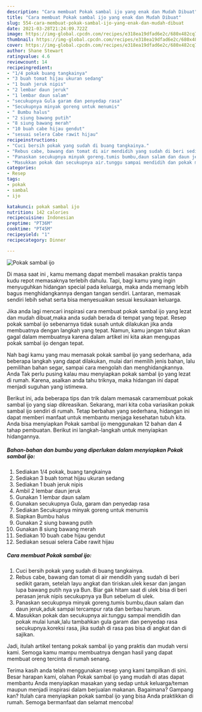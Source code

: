 ```yaml
---
description: "Cara membuat Pokak sambal ijo yang enak dan Mudah Dibuat"
title: "Cara membuat Pokak sambal ijo yang enak dan Mudah Dibuat"
slug: 554-cara-membuat-pokak-sambal-ijo-yang-enak-dan-mudah-dibuat
date: 2021-03-28T21:24:09.722Z
image: https://img-global.cpcdn.com/recipes/e318ea19dfad6e2c/680x482cq70/pokak-sambal-ijo-foto-resep-utama.jpg
thumbnail: https://img-global.cpcdn.com/recipes/e318ea19dfad6e2c/680x482cq70/pokak-sambal-ijo-foto-resep-utama.jpg
cover: https://img-global.cpcdn.com/recipes/e318ea19dfad6e2c/680x482cq70/pokak-sambal-ijo-foto-resep-utama.jpg
author: Shane Stewart
ratingvalue: 4.6
reviewcount: 14
recipeingredient:
- "1/4 pokak buang tangkainya"
- "3 buah tomat hijau ukuran sedang"
- "1 buah jeruk nipis"
- "2 lembar daun jeruk"
- "1 lembar daun salam"
- "secukupnya Gula garam dan penyedap rasa"
- "Secukupnya minyak goreng untuk menumis"
- " Bumbu halus"
- "2 siung bawang putih"
- "8 siung bawang merah"
- "10 buah cabe hijau gendut"
- "sesuai selera Cabe rawit hijau"
recipeinstructions:
- "Cuci bersih pokak yang sudah di buang tangkainya."
- "Rebus cabe, bawang dan tomat di air mendidih yang sudah di beri sedikit garam, setelah layu angkat dan tiriskan.ulek kesar dan jangan lupa bawang putih nya ya Bun. Biar gak hitam saat di ulek bisa di beri perasan jeruk nipis secukupnya ya Bun sebelum di ulek."
- "Panaskan secukupnya minyak goreng.tumis bumbu,daun salam dan daun jeruk,aduk sampai tercampur rata dan berbau harum."
- "Masukkan pokak dan secukupnya air.tunggu sampai mendidih dan pokak mulai lunak,lalu tambahkan gula garam dan penyedap rasa secukupnya.koreksi rasa, jika sudah di rasa pas bisa di angkat dan di sajikan."
categories:
- Resep
tags:
- pokak
- sambal
- ijo

katakunci: pokak sambal ijo 
nutrition: 142 calories
recipecuisine: Indonesian
preptime: "PT36M"
cooktime: "PT45M"
recipeyield: "1"
recipecategory: Dinner

---
```



![Pokak sambal ijo](https://img-global.cpcdn.com/recipes/e318ea19dfad6e2c/680x482cq70/pokak-sambal-ijo-foto-resep-utama.jpg)

Di masa  saat ini , kamu memang dapat membeli masakan praktis tanpa kudu repot memasaknya terlebih dahulu. Tapi, bagi kamu yang ingin menyuguhkan hidangan special pada keluarga, maka anda memang lebih bagus menghidangkannya dengan tangan sendiri. Lantaran, memasak sendiri lebih sehat serta bisa menyesuaikan sesuai kesukaan keluarga.

Jika anda lagi mencari inspirasi cara membuat pokak sambal ijo yang lezat dan mudah dibuat,maka anda sudah berada di tempat yang tepat. Resep pokak sambal ijo  sebenarnya tidak susah untuk dilakukan jika anda membuatnya dengan langkah yang tepat. Namun, kamu jangan takut akan gagal dalam membuatnya 
karena dalam artikel ini kita akan mengupas pokak sambal ijo dengan tepat.  



Nah bagi kamu yang mau memasak pokak sambal ijo yang sederhana, ada beberapa langkah yang dapat dilakukan, mulai dari memilih jenis bahan, lalu pemilihan bahan segar, sampai cara mengolah dan menghidangkannya. Anda Tak perlu pusing kalau mau menyiapkan pokak sambal ijo yang lezat di rumah. Karena, asalkan anda  tahu triknya, maka hidangan ini dapat menjadi suguhan yang istimewa.

Berikut ini, ada beberapa tips dan trik dalam memasak caramembuat pokak sambal ijo yang siap dikreasikan. Sekarang, mari kita coba variasikan pokak sambal ijo sendiri di rumah. Tetap berbahan yang sederhana, hidangan ini dapat memberi manfaat untuk membantu menjaga kesehatan tubuh kita. Anda bisa menyiapkan Pokak sambal ijo menggunakan 12 bahan dan 4 tahap pembuatan. Berikut ini langkah-langkah untuk menyiapkan hidangannya.

<!--inarticleads1-->

##### Bahan-bahan dan bumbu yang diperlukan dalam menyiapkan Pokak sambal ijo:

1. Sediakan 1/4 pokak, buang tangkainya
1. Sediakan 3 buah tomat hijau ukuran sedang
1. Sediakan 1 buah jeruk nipis
1. Ambil 2 lembar daun jeruk
1. Gunakan 1 lembar daun salam
1. Gunakan secukupnya Gula, garam dan penyedap rasa
1. Sediakan Secukupnya minyak goreng untuk menumis
1. Siapkan  Bumbu halus
1. Gunakan 2 siung bawang putih
1. Gunakan 8 siung bawang merah
1. Sediakan 10 buah cabe hijau gendut
1. Sediakan sesuai selera Cabe rawit hijau




<!--inarticleads2-->

##### Cara membuat Pokak sambal ijo:

1. Cuci bersih pokak yang sudah di buang tangkainya.
1. Rebus cabe, bawang dan tomat di air mendidih yang sudah di beri sedikit garam, setelah layu angkat dan tiriskan.ulek kesar dan jangan lupa bawang putih nya ya Bun. Biar gak hitam saat di ulek bisa di beri perasan jeruk nipis secukupnya ya Bun sebelum di ulek.
1. Panaskan secukupnya minyak goreng.tumis bumbu,daun salam dan daun jeruk,aduk sampai tercampur rata dan berbau harum.
1. Masukkan pokak dan secukupnya air.tunggu sampai mendidih dan pokak mulai lunak,lalu tambahkan gula garam dan penyedap rasa secukupnya.koreksi rasa, jika sudah di rasa pas bisa di angkat dan di sajikan.




Jadi, itulah artikel tentang  pokak sambal ijo  yang praktis dan mudah versi kami. Semoga kamu mampu membuatnya dengan hasil yang dapat membuat oreng tercinta di rumah senang. 

Terima kasih anda telah menggunakan resep yang kami tampilkan di sini. Besar harapan kami, olahan  Pokak sambal ijo yang mudah di atas dapat membantu Anda menyiapkan masakan yang sedap untuk keluarga/teman maupun menjadi inspirasi dalam berjualan makanan. Bagaimana? Gampang kan? Itulah cara menyiapkan pokak sambal ijo yang bisa Anda praktikkan di rumah. Semoga bermanfaat dan selamat mencoba!

